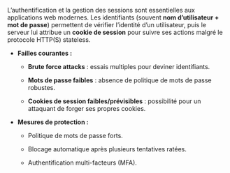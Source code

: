 L’authentification et la gestion des sessions sont essentielles aux applications web modernes. Les identifiants (souvent **nom d’utilisateur + mot de passe**) permettent de vérifier l’identité d’un utilisateur, puis le serveur lui attribue un **cookie de session** pour suivre ses actions malgré le protocole HTTP(S) stateless.

- **Failles courantes :**
    
    - **Brute force attacks** : essais multiples pour deviner identifiants.
        
    - **Mots de passe faibles** : absence de politique de mots de passe robustes.
        
    - **Cookies de session faibles/prévisibles** : possibilité pour un attaquant de forger ses propres cookies.
        
- **Mesures de protection :**
    
    - Politique de mots de passe forts.
        
    - Blocage automatique après plusieurs tentatives ratées.
        
    - Authentification multi-facteurs (MFA).